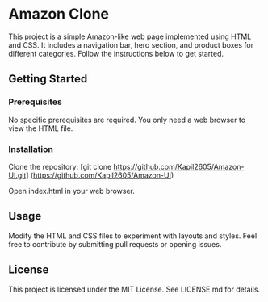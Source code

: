 # Amazon Clone
This project is a simple Amazon-like web page implemented using HTML and CSS. It includes a navigation bar, hero section, and product boxes for different categories. Follow the instructions below to get started.

## Getting Started
### Prerequisites
No specific prerequisites are required. You only need a web browser to view the HTML file.

### Installation
Clone the repository:
[git clone https://github.com/Kapil2605/Amazon-UI.git]
(https://github.com/Kapil2605/Amazon-UI)

Open index.html in your web browser.

## Usage
Modify the HTML and CSS files to experiment with layouts and styles. Feel free to contribute by submitting pull requests or opening issues.

## License
This project is licensed under the MIT License. See LICENSE.md for details.
